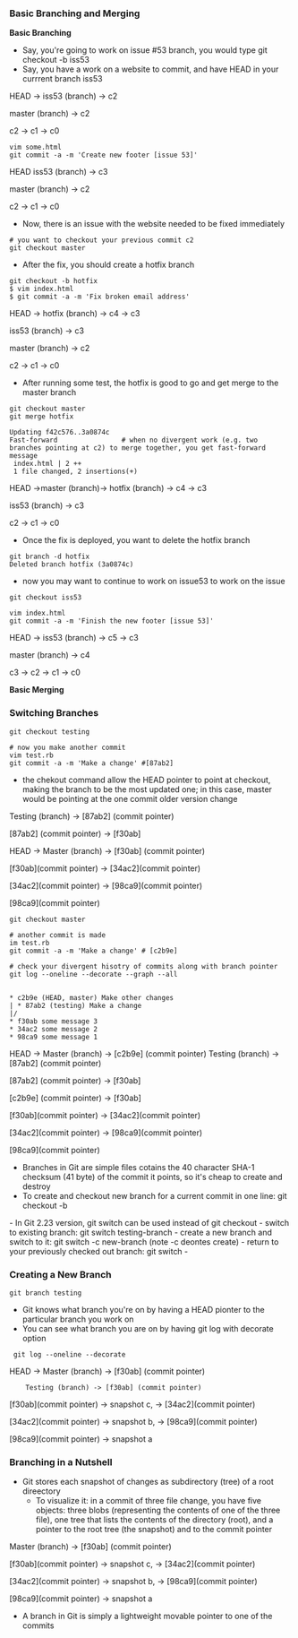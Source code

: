 ### Basic Branching and Merging
**Basic Branching**

- Say, you're going to work on issue #53 branch, you would type git checkout -b iss53
- Say, you have a work on a website to commit, and have HEAD in your currrent branch iss53

HEAD -> iss53 (branch) -> c2

master (branch) -> c2 

c2 -> c1 -> c0
```
vim some.html
git commit -a -m 'Create new footer [issue 53]'
```
HEAD iss53 (branch) -> c3

master (branch) -> c2 

c2 -> c1 -> c0

- Now, there is an issue with the website needed to be fixed immediately
```
# you want to checkout your previous commit c2 
git checkout master
```
- After the fix, you should create a hotfix branch
```
git checkout -b hotfix
$ vim index.html
$ git commit -a -m 'Fix broken email address'
```
HEAD -> hotfix (branch) -> c4 -> c3

iss53 (branch) -> c3

master (branch) -> c2 

c2 -> c1 -> c0

- After running some test, the hotfix is good to go and get merge to the master branch
```
git checkout master
git merge hotfix

Updating f42c576..3a0874c   
Fast-forward                # when no divergent work (e.g. two branches pointing at c2) to merge together, you get fast-forward message
 index.html | 2 ++
 1 file changed, 2 insertions(+)
```
HEAD ->master (branch)-> hotfix (branch) -> c4 -> c3

iss53 (branch) -> c3

c2 -> c1 -> c0

- Once the fix is deployed, you want to delete the hotfix branch
```
git branch -d hotfix
Deleted branch hotfix (3a0874c)
```
- now you may want to continue to work on issue53 to work on the issue
```
git checkout iss53

vim index.html
git commit -a -m 'Finish the new footer [issue 53]'
```
HEAD -> iss53 (branch) -> c5 -> c3

master (branch) -> c4

c3 -> c2 -> c1 -> c0



**Basic Merging**

### Switching Branches
```
git checkout testing

# now you make another commit
vim test.rb
git commit -a -m 'Make a change' #[87ab2]
```
- the chekout command allow the HEAD pointer to point at checkout, making the branch to be the most updated one; in this case, master would be pointing at the one commit older version change

Testing (branch) -> [87ab2] (commit pointer)

[87ab2] (commit pointer) -> [f30ab]

HEAD -> Master (branch) -> [f30ab] (commit pointer)

[f30ab](commit pointer)  -> [34ac2](commit pointer)

[34ac2](commit pointer) -> [98ca9](commit pointer)

[98ca9](commit pointer) 

```
git checkout master

# another commit is made
im test.rb
git commit -a -m 'Make a change' # [c2b9e]

# check your divergent hisotry of commits along with branch pointer
git log --oneline --decorate --graph --all


* c2b9e (HEAD, master) Make other changes
| * 87ab2 (testing) Make a change
|/
* f30ab some message 3
* 34ac2 some message 2
* 98ca9 some message 1
```

HEAD -> Master (branch) -> [c2b9e] (commit pointer)
Testing (branch) -> [87ab2] (commit pointer)

[87ab2] (commit pointer) -> [f30ab]

[c2b9e] (commit pointer) -> [f30ab]

[f30ab](commit pointer)  -> [34ac2](commit pointer)

[34ac2](commit pointer) -> [98ca9](commit pointer)

[98ca9](commit pointer) 

- Branches in Git are simple files cotains the 40 character SHA-1 checksum (41 byte) of the commit it points, so it's cheap to create and destroy
- To create and checkout new branch for a current commit in one line: git  checkout  -b
<newbranchname>
- In Git 2.23 version, git switch can be used instead of git checkout
    - switch to existing branch: git switch testing-branch
    - create a new branch and switch to it: git switch -c new-branch (note -c deontes create)
    - return to your previously checked out branch: git switch -

### Creating a New Branch
```
git branch testing
```
- Git knows what branch you're on by having a HEAD pionter to the particular branch you work on
- You can see what branch you are on by having git log with decorate option
```
 git log --oneline --decorate
```
HEAD -> Master (branch) -> [f30ab] (commit pointer)

        Testing (branch) -> [f30ab] (commit pointer)

[f30ab](commit pointer) -> snapshot c,  -> [34ac2](commit pointer)

[34ac2](commit pointer) -> snapshot b, -> [98ca9](commit pointer)

[98ca9](commit pointer) -> snapshot a
### Branching in a Nutshell
- Git stores each snapshot of changes as subdirectory (tree) of a root direectory
    - To visualize it: in a commit of three file change, you have five objects: three blobs (representing the contents of one of the three file), one tree that lists the contents of the directory (root), and a pointer to the root tree (the snapshot) and to the commit pointer

Master (branch) -> [f30ab] (commit pointer)

[f30ab](commit pointer) -> snapshot c,  -> [34ac2](commit pointer)

[34ac2](commit pointer) -> snapshot b, -> [98ca9](commit pointer)

[98ca9](commit pointer) -> snapshot a


- A branch in Git is simply a lightweight movable pointer to one of the commits